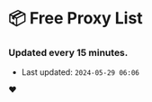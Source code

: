 # :package: Free Proxy List
### Updated every 15 minutes.

- Last updated: `2024-05-29 06:06`

:heart:
